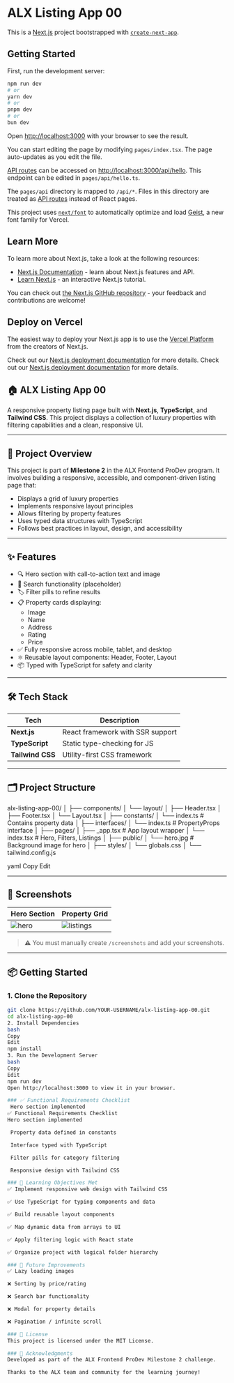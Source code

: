 # ALX Listing App 00

This is a [Next.js](https://nextjs.org) project bootstrapped with [`create-next-app`](https://nextjs.org/docs/pages/api-reference/create-next-app).

## Getting Started

First, run the development server:

```bash
npm run dev
# or
yarn dev
# or
pnpm dev
# or
bun dev
```

Open [http://localhost:3000](http://localhost:3000) with your browser to see the result.

You can start editing the page by modifying `pages/index.tsx`. The page auto-updates as you edit the file.

[API routes](https://nextjs.org/docs/pages/building-your-application/routing/api-routes) can be accessed on [http://localhost:3000/api/hello](http://localhost:3000/api/hello). This endpoint can be edited in `pages/api/hello.ts`.

The `pages/api` directory is mapped to `/api/*`. Files in this directory are treated as [API routes](https://nextjs.org/docs/pages/building-your-application/routing/api-routes) instead of React pages.

This project uses [`next/font`](https://nextjs.org/docs/pages/building-your-application/optimizing/fonts) to automatically optimize and load [Geist](https://vercel.com/font), a new font family for Vercel.

## Learn More

To learn more about Next.js, take a look at the following resources:

- [Next.js Documentation](https://nextjs.org/docs) - learn about Next.js features and API.
- [Learn Next.js](https://nextjs.org/learn-pages-router) - an interactive Next.js tutorial.

You can check out [the Next.js GitHub repository](https://github.com/vercel/next.js) - your feedback and contributions are welcome!

## Deploy on Vercel

The easiest way to deploy your Next.js app is to use the [Vercel Platform](https://vercel.com/new?utm_medium=default-template&filter=next.js&utm_source=create-next-app&utm_campaign=create-next-app-readme) from the creators of Next.js.

Check out our [Next.js deployment documentation](https://nextjs.org/docs/pages/building-your-application/deploying) for more details.
Check out our [Next.js deployment documentation](https://nextjs.org/docs/pages/building-your-application/deploying) for more details.

## 🏠 ALX Listing App 00

A responsive property listing page built with **Next.js**, **TypeScript**, and **Tailwind CSS**. This project displays a collection of luxury properties with filtering capabilities and a clean, responsive UI.

---

## 🚀 Project Overview

This project is part of **Milestone 2** in the ALX Frontend ProDev program. It involves building a responsive, accessible, and component-driven listing page that:

- Displays a grid of luxury properties
- Implements responsive layout principles
- Allows filtering by property features
- Uses typed data structures with TypeScript
- Follows best practices in layout, design, and accessibility

---

## ✨ Features

- 🔍 Hero section with call-to-action text and image
- 🔎 Search functionality (placeholder)
- 🏷️ Filter pills to refine results
- 📋 Property cards displaying:
  - Image
  - Name
  - Address
  - Rating
  - Price
- ✅ Fully responsive across mobile, tablet, and desktop
- ⚛️ Reusable layout components: Header, Footer, Layout
- 📦 Typed with TypeScript for safety and clarity

---

## 🛠️ Tech Stack

| Tech          | Description                       |
|---------------|-----------------------------------|
| **Next.js**   | React framework with SSR support  |
| **TypeScript**| Static type-checking for JS       |
| **Tailwind CSS** | Utility-first CSS framework   |

---

## 🗂️ Project Structure

alx-listing-app-00/
│
├── components/
│ └── layout/
│ ├── Header.tsx
│ ├── Footer.tsx
│ └── Layout.tsx
│
├── constants/
│ └── index.ts # Contains property data
│
├── interfaces/
│ └── index.ts # PropertyProps interface
│
├── pages/
│ ├── _app.tsx # App layout wrapper
│ └── index.tsx # Hero, Filters, Listings
│
├── public/
│ └── hero.jpg # Background image for hero
│
├── styles/
│ └── globals.css
│
└── tailwind.config.js

yaml
Copy
Edit

---

## 📸 Screenshots

| Hero Section                       | Property Grid                       |
|-----------------------------------|-------------------------------------|
| ![hero](./screenshots/hero.png)   | ![listings](./screenshots/listings.png) |

> ⚠️ You must manually create `/screenshots` and add your screenshots.

---

## 📦 Getting Started

### 1. Clone the Repository

```bash
git clone https://github.com/YOUR-USERNAME/alx-listing-app-00.git
cd alx-listing-app-00
2. Install Dependencies
bash
Copy
Edit
npm install
3. Run the Development Server
bash
Copy
Edit
npm run dev
Open http://localhost:3000 to view it in your browser.

### ✅ Functional Requirements Checklist
 Hero section implemented
✅ Functional Requirements Checklist
Hero section implemented

 Property data defined in constants

 Interface typed with TypeScript

 Filter pills for category filtering

 Responsive design with Tailwind CSS

### 🧠 Learning Objectives Met
✅ Implement responsive web design with Tailwind CSS

✅ Use TypeScript for typing components and data

✅ Build reusable layout components

✅ Map dynamic data from arrays to UI

✅ Apply filtering logic with React state

✅ Organize project with logical folder hierarchy

### 📌 Future Improvements
✅ Lazy loading images

❌ Sorting by price/rating

❌ Search bar functionality

❌ Modal for property details

❌ Pagination / infinite scroll

### 📜 License
This project is licensed under the MIT License.

### 🤝 Acknowledgments
Developed as part of the ALX Frontend ProDev Milestone 2 challenge.

Thanks to the ALX team and community for the learning journey!
